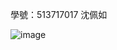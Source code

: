 學號：513717017 沈佩如

![image](https://github.com/user-attachments/assets/ff44a711-68f9-45f1-8bd7-eccf94f656a3)
